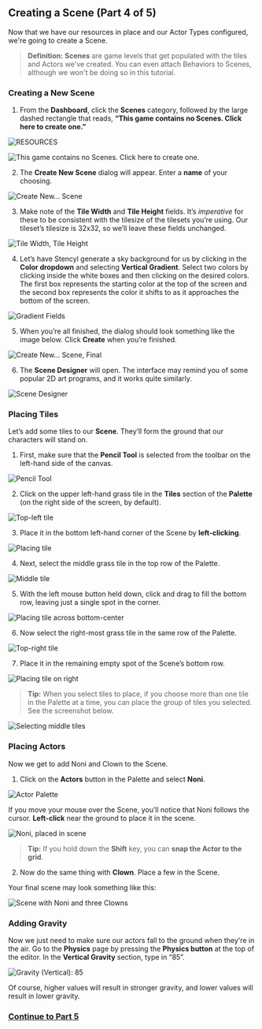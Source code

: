 ## Creating a Scene (Part 4 of 5)
Now that we have our resources in place and our Actor Types configured, we're going to create a Scene.

> **Definition:** **Scenes** are game levels that get populated with the tiles and Actors we've created. You can even attach Behaviors to Scenes, although we won't be doing so in this tutorial.

### Creating a New Scene
1) From the **Dashboard**, click the **Scenes** category, followed by the large dashed rectangle that reads, **“This game contains no Scenes. Click here to create one.”**

![RESOURCES](https://raw.githubusercontent.com/Stencyl/stencylpedia/master/crash-course-1/images/crash-course-37.png)

![This game contains no Scenes. Click here to create one.](https://raw.githubusercontent.com/Stencyl/stencylpedia/master/crash-course-1/images/crash-course-38.png)

2) The **Create New Scene** dialog will appear. Enter a **name** of your choosing.

![Create New... Scene](https://raw.githubusercontent.com/Stencyl/stencylpedia/master/crash-course-1/images/crash-course-39.png)

3) Make note of the **Tile Width** and **Tile Height** fields. It’s *imperative* for these to be consistent with the tilesize of the tilesets you’re using. Our tileset’s tilesize is 32x32, so we’ll leave these fields unchanged.

![Tile Width, Tile Height](https://raw.githubusercontent.com/Stencyl/stencylpedia/master/crash-course-1/images/crash-course-40.png)

4) Let’s have Stencyl generate a sky background for us by clicking in the **Color dropdown** and selecting **Vertical Gradient**. Select two colors by clicking inside the white boxes and then clicking on the desired colors. The first box represents the starting color at the top of the screen and the second box represents the color it shifts to as it approaches the bottom of the screen.

![Gradient Fields](https://raw.githubusercontent.com/Stencyl/stencylpedia/master/crash-course-1/images/crash-course-41.png)

5) When you’re all finished, the dialog should look something like the image below. Click **Create** when you’re finished.

![Create New... Scene, Final](https://raw.githubusercontent.com/Stencyl/stencylpedia/master/crash-course-1/images/crash-course-42.png)

6) The **Scene Designer** will open. The interface may remind you of some popular 2D art programs, and it works quite similarly.

![Scene Designer](https://raw.githubusercontent.com/Stencyl/stencylpedia/master/crash-course-1/images/crash-course-43.png)

### Placing Tiles
Let’s add some tiles to our **Scene**. They’ll form the ground that our characters will stand on. 

1) First, make sure that the **Pencil Tool** is selected from the toolbar on the left-hand side of the canvas.

![Pencil Tool](https://raw.githubusercontent.com/Stencyl/stencylpedia/master/crash-course-1/images/crash-course-44.png)

2) Click on the upper left-hand grass tile in the **Tiles** section of the **Palette** (on the right side of the screen, by default).

![Top-left tile](https://raw.githubusercontent.com/Stencyl/stencylpedia/master/crash-course-1/images/crash-course-45.png)

3) Place it in the bottom left-hand corner of the Scene by **left-clicking**.

![Placing tile](https://raw.githubusercontent.com/Stencyl/stencylpedia/master/crash-course-1/images/crash-course-46.png)

4) Next, select the middle grass tile in the top row of the Palette.

![Middle tile](https://raw.githubusercontent.com/Stencyl/stencylpedia/master/crash-course-1/images/crash-course-47.png)

5) With the left mouse button held down, click and drag to fill the bottom row, leaving just a single spot in the corner.

![Placing tile across bottom-center](https://raw.githubusercontent.com/Stencyl/stencylpedia/master/crash-course-1/images/crash-course-48.png)

6) Now select the right-most grass tile in the same row of the Palette.

![Top-right tile](https://raw.githubusercontent.com/Stencyl/stencylpedia/master/crash-course-1/images/crash-course-49.png)

7) Place it in the remaining empty spot of the Scene’s bottom row.

![Placing tile on right](https://raw.githubusercontent.com/Stencyl/stencylpedia/master/crash-course-1/images/crash-course-50.png)

> **Tip:** When you select tiles to place, if you choose more than one tile in the Palette at a time, you can place the group of tiles you selected. See the screenshot below.

![Selecting middle tiles](https://raw.githubusercontent.com/Stencyl/stencylpedia/master/crash-course-1/images/crash-course-51.png)

### Placing Actors
Now we get to add Noni and Clown to the Scene.

1) Click on the **Actors** button in the Palette and select **Noni**.

![Actor Palette](https://raw.githubusercontent.com/Stencyl/stencylpedia/master/crash-course-1/images/crash-course-52.png)

If you move your mouse over the Scene, you’ll notice that Noni follows the cursor. **Left-click** near the ground to place it in the scene.

![Noni, placed in scene](https://raw.githubusercontent.com/Stencyl/stencylpedia/master/crash-course-1/images/crash-course-53.png)

> **Tip:** If you hold down the **Shift** key, you can **snap the Actor to the grid**.

2) Now do the same thing with **Clown**. Place a few in the Scene.

Your final scene may look something like this:

![Scene with Noni and three Clowns](https://raw.githubusercontent.com/Stencyl/stencylpedia/master/crash-course-1/images/crash-course-54.png)

### Adding Gravity
Now we just need to make sure our actors fall to the ground when they're in the air. Go to the **Physics** page by pressing the **Physics button** at the top of the editor. In the **Vertical Gravity** section, type in “85”.

![Gravity (Vertical): 85](https://raw.githubusercontent.com/Stencyl/stencylpedia/master/crash-course-1/images/crash-course-56.png)

Of course, higher values will result in stronger gravity, and lower values will result in lower gravity.

### [Continue to Part 5](http://www.stencyl.com/help/viewArticle/147/)